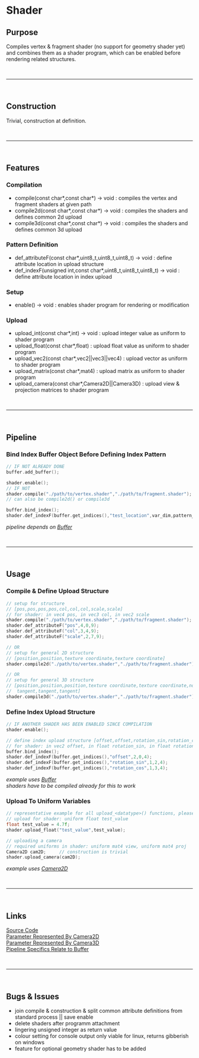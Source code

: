 # Shader

## Purpose

Compiles vertex & fragment shader (no support for geometry shader yet) and combines them as a shader program, which can be enabled before rendering related structures.

<br>

***

<br>

## Construction

Trivial, construction at definition.

<br>

***

<br>

## Features

### Compilation

- compile(const char*,const char*) -> void : compiles the vertex and fragment shaders at given path
- compile2d(const char*,const char*) -> void : compiles the shaders and defines common 2d upload
- compile3d(const char*,const char*) -> void : compiles the shaders and defines common 3d upload

### Pattern Definition

- def_attributeF(const char*,uint8_t,uint8_t,uint8_t) -> void : define attribute location in upload structure
- def_indexF(unsigned int,const char*,uint8_t,uint8_t,uint8_t) -> void : define attribute location in index upload

### Setup

- enable() -> void : enables shader program for rendering or modification

### Upload

- upload_int(const char*,int) -> void : upload integer value as uniform to shader program
- upload_float(const char*,float) : upload float value as uniform to shader program
- upload_vec2(const char*,vec2||vec3||vec4) : upload vector as uniform to shader program
- upload_matrix(const char*,mat4) : upload matrix as uniform to shader program
- upload_camera(const char*,Camera2D||Camera3D) : upload view & projection matrices to shader program

<br>

***

<br>

## Pipeline

### Bind Index Buffer Object Before Defining Index Pattern

```c++
// IF NOT ALREADY DONE
buffer.add_buffer();

shader.enable();
// IF NOT
shader.compile("./path/to/vertex.shader","./path/to/fragment.shader");
// can also be compile2d() or compile3d

buffer.bind_index();
shader.def_indexF(buffer.get_indices(),"test_location",var_dim,pattern_offset,pattern_cap);
```
*pipeline depends on [Buffer](buffer.md)*

<br>

***

<br>

## Usage

### Compile & Define Upload Structure

```c++
// setup for structure
// [pos,pos,pos,pos,col,col,col,scale,scale]
// for shader: in vec4 pos, in vec3 col, in vec2 scale
shader.compile("./path/to/vertex.shader","./path/to/fragment.shader");
shader.def_attributeF("pos",4,0,9);
shader.def_attributeF("col",3,4,9);
shader.def_attributeF("scale",2,7,9);

// OR
// setup for general 2D structure
// [position,position,texture coordinate,texture coordinate]
shader.compile2d("./path/to/vertex.shader","./path/to/fragment.shader");

// OR
// setup for general 3D structure
// [position,position,position,texture coordinate,texture coordinate,normal,normal,normal,
//  tangent,tangent,tangent]
shader.compile3d("./path/to/vertex.shader","./path/to/fragment.shader");
```

### Define Index Upload Structure

```c++
// IF ANOTHER SHADER HAS BEEN ENABLED SINCE COMPILATION
shader.enable();

// define index upload structure [offset,offset,rotation_sin,rotation_cos]
// for shader: in vec2 offset, in float rotation_sin, in float rotation_cos
buffer.bind_index();
shader.def_indexF(buffer.get_indices(),"offset",2,0,4);
shader.def_indexF(buffer.get_indices(),"rotation_sin",1,2,4);
shader.def_indexF(buffer.get_indices(),"rotation_cos",1,3,4);
```
*example uses [Buffer](buffer.md)* \
*shaders have to be compiled already for this to work*

### Upload To Uniform Variables

```c++
// representative example for all upload_<datatype>() functions, please refer to feature list
// upload for shader: uniform float test_value
float test_value = 4.7f;
shader.upload_float("test_value",test_value);

// uploading a camera
// required uniforms in shader: uniform mat4 view, uniform mat4 proj
Camera2D cam2D;		// construction is trivial
shader.upload_camera(cam2D);
```
*example uses [Camera2D](camera2d.md)*

<br>

***

<br>

## Links

[Source Code](../../ccb/gfx/shader.cpp) \
[Parameter Represented By Camera2D](camera2d.md) \
[Parameter Represented By Camera3D](camera3d.md) \
[Pipeline Specifics Relate to Buffer](buffer.md)

<br>

***

<br>

## Bugs & Issues

- join compile & construction & split common attribute definitions from standard process || save enable
- delete shaders after programm attachment
- lingering unsigned integer as return value
- colour setting for console output only viable for linux, returns gibberish on windows
- feature for optional geometry shader has to be added